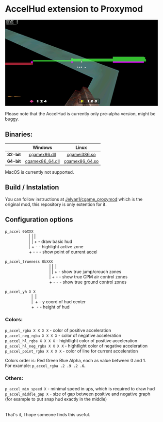 # AccelHud extension to Proxymod

![demo of accel hud](./demo-small.gif)

Please note that the AccelHud is currently only pre-alpha version, might be buggy.

## Binaries:

|            | **Windows** | **Linux** |
| :--------: | :---------: | :-------: |
| **32-bit** | [cgamex86.dll](../../releases/download/v0.0.1/cgamex86.dll) | [cgamei386.so](../../releases/download/v0.0.1/cgamei386.so) |
| **64-bit** | [cgamex86_64.dll](../../releases/download/v0.0.1/cgamex86_64.dll) | [cgamex86_64.so](../../releases/download/v0.0.1/cgamex86_64.so) |

MacOS is currently not supported.

## Build / Instalation

You can follow instructions at [Jelvan1/cgame_proxymod](https://github.com/Jelvan1/cgame_proxymod) which is the original mod, this repository is only extention for it.

## Configuration options

`p_accel 0bXXX`\
&nbsp;&nbsp;&nbsp;&nbsp;&nbsp;&nbsp;&nbsp;&nbsp;&nbsp;&nbsp;&nbsp;&nbsp;&nbsp;&nbsp;&nbsp;&nbsp;&nbsp;&nbsp;&nbsp;&nbsp;| | |\
&nbsp;&nbsp;&nbsp;&nbsp;&nbsp;&nbsp;&nbsp;&nbsp;&nbsp;&nbsp;&nbsp;&nbsp;&nbsp;&nbsp;&nbsp;&nbsp;&nbsp;&nbsp;&nbsp;&nbsp;| | + - draw basic hud\
&nbsp;&nbsp;&nbsp;&nbsp;&nbsp;&nbsp;&nbsp;&nbsp;&nbsp;&nbsp;&nbsp;&nbsp;&nbsp;&nbsp;&nbsp;&nbsp;&nbsp;&nbsp;&nbsp;&nbsp;| + - - highlight active zone\
&nbsp;&nbsp;&nbsp;&nbsp;&nbsp;&nbsp;&nbsp;&nbsp;&nbsp;&nbsp;&nbsp;&nbsp;&nbsp;&nbsp;&nbsp;&nbsp;&nbsp;&nbsp;&nbsp;&nbsp;+ - - - show point of current accel

`p_accel_trueness 0bXXX`\
&nbsp;&nbsp;&nbsp;&nbsp;&nbsp;&nbsp;&nbsp;&nbsp;&nbsp;&nbsp;&nbsp;&nbsp;&nbsp;&nbsp;&nbsp;&nbsp;&nbsp;&nbsp;&nbsp;&nbsp;&nbsp;&nbsp;&nbsp;&nbsp;&nbsp;&nbsp;&nbsp;&nbsp;&nbsp;&nbsp;&nbsp;&nbsp;&nbsp;&nbsp;&nbsp;&nbsp;&nbsp;| | |\
&nbsp;&nbsp;&nbsp;&nbsp;&nbsp;&nbsp;&nbsp;&nbsp;&nbsp;&nbsp;&nbsp;&nbsp;&nbsp;&nbsp;&nbsp;&nbsp;&nbsp;&nbsp;&nbsp;&nbsp;&nbsp;&nbsp;&nbsp;&nbsp;&nbsp;&nbsp;&nbsp;&nbsp;&nbsp;&nbsp;&nbsp;&nbsp;&nbsp;&nbsp;&nbsp;&nbsp;&nbsp;| | + - show true jump/crouch zones\
&nbsp;&nbsp;&nbsp;&nbsp;&nbsp;&nbsp;&nbsp;&nbsp;&nbsp;&nbsp;&nbsp;&nbsp;&nbsp;&nbsp;&nbsp;&nbsp;&nbsp;&nbsp;&nbsp;&nbsp;&nbsp;&nbsp;&nbsp;&nbsp;&nbsp;&nbsp;&nbsp;&nbsp;&nbsp;&nbsp;&nbsp;&nbsp;&nbsp;&nbsp;&nbsp;&nbsp;&nbsp;| + - - show true CPM air control zones\
&nbsp;&nbsp;&nbsp;&nbsp;&nbsp;&nbsp;&nbsp;&nbsp;&nbsp;&nbsp;&nbsp;&nbsp;&nbsp;&nbsp;&nbsp;&nbsp;&nbsp;&nbsp;&nbsp;&nbsp;&nbsp;&nbsp;&nbsp;&nbsp;&nbsp;&nbsp;&nbsp;&nbsp;&nbsp;&nbsp;&nbsp;&nbsp;&nbsp;&nbsp;&nbsp;&nbsp;&nbsp;+ - - - show true ground control zones

`p_accel_yh X X`\
&nbsp;&nbsp;&nbsp;&nbsp;&nbsp;&nbsp;&nbsp;&nbsp;&nbsp;&nbsp;&nbsp;&nbsp;&nbsp;&nbsp;&nbsp;&nbsp;&nbsp;&nbsp;&nbsp;&nbsp;&nbsp;&nbsp;|&nbsp;&nbsp;|\
&nbsp;&nbsp;&nbsp;&nbsp;&nbsp;&nbsp;&nbsp;&nbsp;&nbsp;&nbsp;&nbsp;&nbsp;&nbsp;&nbsp;&nbsp;&nbsp;&nbsp;&nbsp;&nbsp;&nbsp;&nbsp;&nbsp;|&nbsp;&nbsp;+ - y coord of hud center\
&nbsp;&nbsp;&nbsp;&nbsp;&nbsp;&nbsp;&nbsp;&nbsp;&nbsp;&nbsp;&nbsp;&nbsp;&nbsp;&nbsp;&nbsp;&nbsp;&nbsp;&nbsp;&nbsp;&nbsp;&nbsp;&nbsp;+&nbsp;&nbsp;- - height of hud

### Colors:
`p_accel_rgba X X X X` - color of positive acceleration\
`p_accel_neg_rgba X X X X` - color of negative acceleration\
`p_accel_hl_rgba X X X X` - hightlight color of positive acceleration\
`p_accel_hl_neg_rgba X X X X` - hightlight color of negative acceleration\
`p_accel_point_rgba X X X X` - color of line for current acceleration

Colors order is: Red Green Blue Alpha, each as value between 0 and 1.\
For example: `p_accel_rgba .2 .9 .2 .6`.

### Others:
`p_accel_min_speed X` - minimal speed in ups, which is required to draw hud\
`p_accel_middle_gap X` - size of gap between positive and negative graph (for example to put snap hud exactly in the middle)
\
\
\
That's it, I hope someone finds this useful.
